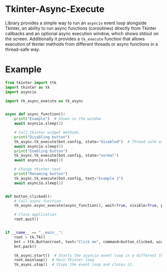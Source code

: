 # Tkinter-Async-Execute
Library provides a simple way to run an ``asyncio`` event loop alongside Tkinter, an ability to
run async functions (coroutines) directly from Tkinter callbacks and an optional async execution window, which
shows stdout on the screen. Additionally it provides a `tk_execute` function that allows execution of tkinter methods
from different threads or async functions in a thread-safe way.

# Example
```py
from tkinter import ttk
import tkinter as tk
import asyncio

import tk_async_execute as tk_async


async def async_function():
    print("Example")  # Shown in the window
    await asyncio.sleep(2)

    # Call tkinter widget methods.
    print("Disabling button")
    tk_async.tk_execute(bnt.config, state="disabled")  # Thread safe exection
    await asyncio.sleep(5)
    print("Enabling button")
    tk_async.tk_execute(bnt.config, state="normal")
    await asyncio.sleep(2)

    # Change tkinter text
    print("Renaming button")
    tk_async.tk_execute(bnt.config, text="Example 2")
    await asyncio.sleep(2)


def button_clicked():
    # Call async function
    tk_async.async_execute(async_function(), wait=True, visible=True, pop_up=True, callback=None, master=root)

    # Close application
    root.quit()


if __name__ == "__main__":
    root = tk.Tk()
    bnt = ttk.Button(root, text="Click me", command=button_clicked, width=20)
    bnt.pack()

    tk_async.start()  # Starts the asyncio event loop in a different thread.
    root.mainloop()  # Main Tkinter loop
    tk_async.stop()  # Stops the event loop and closes it.
```